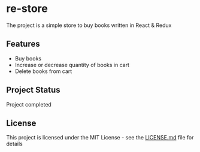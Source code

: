 # re-store
The project is a simple store to buy books written in React & Redux

## Features
* Buy books
* Increase or decrease quantity of books in cart
* Delete books from cart

## Project Status
Project completed

## License
This project is licensed under the MIT License - see the [LICENSE.md](LICENSE.md) file for details
